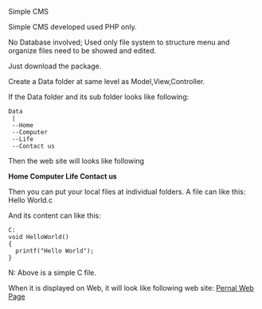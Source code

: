 Simple CMS

Simple CMS developed used PHP only.

No Database involved;
Used only file system to structure menu and organize files need to be showed and edited.

Just download the package.

Create a Data folder at same level as Model,View,Controller.

If the Data folder and its sub folder looks like following:
```
Data
 |
 --Home
 --Computer
 --Life
 --Contact us
```

Then the web site will looks like following

**Home Computer Life Contact us**

Then you can put your local files at individual folders.
A file can like this:
Hello World.c

And its content can like this:
```
C:
void HelloWorld()
{
  printf("Hello World");
}
```
N:
Above is a simple C file.

When it is displayed on Web, it will look like following web site:
[Pernal Web Page](http://freeasm.42web.io)

